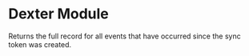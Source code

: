 # Dexter Module
Returns the full record for all events that have occurred since the sync token was created.